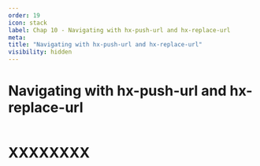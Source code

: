 ```yaml
---
order: 19
icon: stack
label: Chap 10 - Navigating with hx-push-url and hx-replace-url
meta:
title: "Navigating with hx-push-url and hx-replace-url"
visibility: hidden
---
```

# Navigating with hx-push-url and hx-replace-url

![]()

# XXXXXXXX

